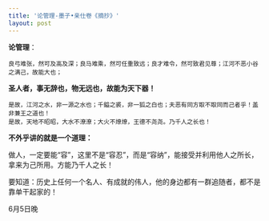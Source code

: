 ```yaml
---
title: '论管理-墨子•亲仕卷《摘抄》'
layout: post
---
```

  
__论管理__：

```
良弓难张，然可及高及深；良马难乘，然可任重致远；良才难令，然可致君见尊；江河不恶小谷之满己，故能大也；
```
**圣人者，事无辞也，物无远也，故能为天下器！**  

```
是故，江河之水，非一源之水也；千鎰之裘，非一狐之白也；夫恶有同方取不取同而己者乎！盖非兼王之道也！
是故，天地不昭昭，大水不潦潦；大火不燎燎，王德不尧尧。乃千人之长也！
```

__不外乎讲的就是一个道理：__

做人，一定要能“容”，这里不是“容忍”，而是“容纳”，能接受并利用他人之所长，拿来为己所用。方能乃千人之长！

要知道：历史上任何一个名人、有成就的伟人，他的身边都有一群追随者，都不是靠单干起家的！ 

6月5日晚